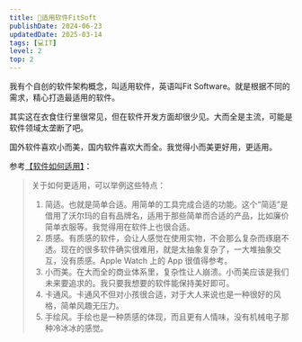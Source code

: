 ```yaml
---
title: 🩵适用软件FitSoft
publishDate: 2024-06-23
updatedDate: 2025-03-14
tags: [💻IT]
level: 2
top: 2
---
```


我有个自创的软件架构概念，叫适用软件，英语叫Fit Software。就是根据不同的需求，精心打造最适用的软件。

其实这在衣食住行里很常见，但在软件开发方面却很少见。大而全是主流，可能是软件领域太垄断了吧。

国外软件喜欢小而美，国内软件喜欢大而全。我觉得小而美更好用，更适用。


参考[【软件如何适用】](/posts/20240711a-how-software-fit)：

> 关于如何更适用，可以举例这些特点：
>
> 1. 简适。也就是简单合适。用简单的工具完成合适的功能。这个“简适”是借用了沃尔玛的自有品牌名，适用于那些简单而合适的产品，比如廉价简单衣服等。我觉得用在软件上也很合适。
> 2. 质感。有质感的软件，会让人感觉在使用实物，不会那么复杂而琢磨不透。现在的很多软件确实很难用，就是太抽象复杂了，一大堆抽象交互，没有质感。Apple Watch 上的 App 很值得参考。
> 3. 小而美。在大而全的商业体系里，复杂性让人崩溃。小而美应该是我们未来要追求的。我只要我想要的软件能保持美好即可。
> 4. 卡通风。卡通风不但对小孩很合适，对于大人来说也是一种很好的风格，简单风趣无压力。
> 5. 手绘风。手绘也是一种质感的体现，而且更有人情味，没有机械电子那种冷冰冰的感觉。
